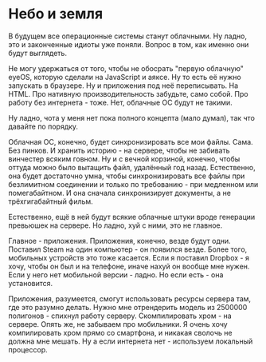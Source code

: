 # Небо и земля

В будущем все операционные системы станут облачными. Ну ладно, это и законченные идиоты уже поняли. Вопрос в том, как именно они будут выглядеть.

Не могу удержаться от того, чтобы не обосрать "первую облачную" eyeOS, которую сделали на JavaScript и аяксе. Ну то есть её нужно запускать в браузере. Ну и приложения под неё переписывать. На HTML. Про нативную производительность забудьте, само собой. Про работу без интернета - тоже. Нет, облачные ОС будут не такими.

Ну ладно, чота у меня нет пока полного концепта (мало думал), так что давайте по порядку.

Облачная ОС, конечно, будет синхронизировать все мои файлы. Сама. Без пинков. И хранить историю - на сервере, чтобы не забивать винчестер всяким говном. Ну и с вечной корзиной, конечно, чтобы оттуда можно было вытащить файл, удалённый год назад. Естественно, она будет достаточно умна, чтобы синхронизировать все файлы при безлимитном соединении и только по требованию - при медленном или помегабайтном. И она сначала синхронизирует документы, а не трёхгигабайтный фильм.

Естественно, ещё в ней будут всякие облачные штуки вроде генерации превьюшек на сервере. Но ладно, хуй с ними, это не главное.

Главное - приложения. Приложения, конечно, везде будут одни. Поставил Steam на один компьютер - он появился везде. Более того, мобильных устройств это тоже касается. Если я поставил Dropbox - я хочу, чтобы он был и на телефоне, иначе нахуй он вообще мне нужен. Если у него нет мобильной версии - ладно. Но если есть - она установится.

Приложения, разумеется, смогут использовать ресурсы сервера там, где это разумно делать. Нужно мне отрендерить модель из 2500000 полигонов - спихнул работу серверу. Скомпилировать хром - на сервере. Опять же, не забываем про мобильники. Я очень хочу компилировать хром прямо со смартфона, и никакая сволочь не должна мне мешать. Ну а если интернета нет - используем локальный процессор.
